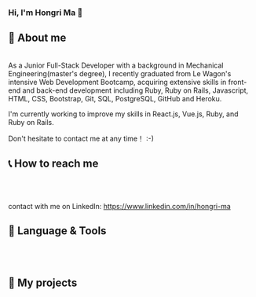 ### Hi, I'm Hongri Ma 👋
<!--
**Eric3133/Eric3133** is a ✨ _special_ ✨ repository because its `README.md` (this file) appears on your GitHub profile.

Here are some ideas to get you started:

- 🔭 I’m currently working on ...
- 🌱 I’m currently learning ...
- 👯 I’m looking to collaborate on ...
- 🤔 I’m looking for help with ...
- 💬 Ask me about ...
- 📫 How to reach me: ...
- 😄 Pronouns: ...
- ⚡ Fun fact: ...
-->
## 👨 About me
<br>
As a Junior Full-Stack Developer with a background in Mechanical Engineering(master's degree), I recently graduated from Le Wagon's intensive Web Development Bootcamp, acquiring extensive skills in front-end and back-end development including Ruby, Ruby on Rails, Javascript, HTML, CSS, Bootstrap, Git, SQL, PostgreSQL, GitHub and Heroku.

I'm currently working to improve my skills in React.js, Vue.js, Ruby, and Ruby on Rails.


Don't hesitate to contact me at any time！ :-)

## 📞 How to reach me
<br>
<br>

contact with me on LinkedIn: https://www.linkedin.com/in/hongri-ma

## 🚙 Language & Tools
<br>
<br>

## 🚀 My projects




